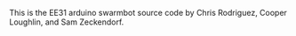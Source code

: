 This is the EE31 arduino swarmbot source code by Chris Rodriguez, Cooper Loughlin, and Sam Zeckendorf.
